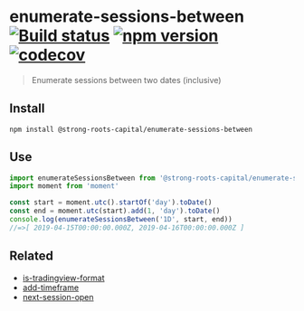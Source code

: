 # enumerate-sessions-between [![Build status](https://travis-ci.org/strong-roots-capital/enumerate-sessions-between.svg?branch=master)](https://travis-ci.org/strong-roots-capital/enumerate-sessions-between) [![npm version](https://img.shields.io/npm/v/@strong-roots-capital/enumerate-sessions-between.svg)](https://npmjs.org/package/@strong-roots-capital/enumerate-sessions-between) [![codecov](https://codecov.io/gh/strong-roots-capital/enumerate-sessions-between/branch/master/graph/badge.svg)](https://codecov.io/gh/strong-roots-capital/enumerate-sessions-between)

> Enumerate sessions between two dates (inclusive)

## Install

```shell
npm install @strong-roots-capital/enumerate-sessions-between
```

## Use

```typescript
import enumerateSessionsBetween from '@strong-roots-capital/enumerate-sessions-between'
import moment from 'moment'

const start = moment.utc().startOf('day').toDate()
const end = moment.utc(start).add(1, 'day').toDate()
console.log(enumerateSessionsBetween('1D', start, end))
//=>[ 2019-04-15T00:00:00.000Z, 2019-04-16T00:00:00.000Z ]
```

## Related

- [is-tradingview-format](https://github.com/strong-roots-capital/is-tradingview-format)
- [add-timeframe](https://github.com/strong-roots-capital/add-timeframe)
- [next-session-open](https://github.com/strong-roots-capital/next-session-open)
